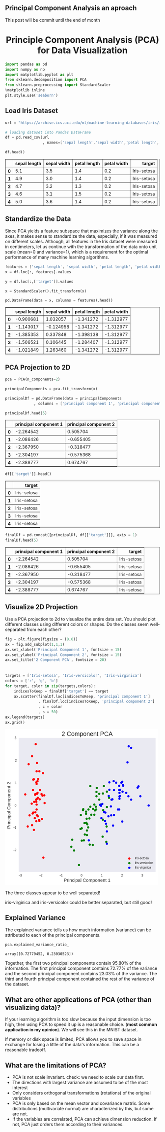 ## Principal Component Analysis an aproach 

This post will be commit until the end of month


<h1 align="center"> Principle Component Analysis (PCA) for Data Visualization </h1>


```python
import pandas as pd 
import numpy as np
import matplotlib.pyplot as plt
from sklearn.decomposition import PCA
from sklearn.preprocessing import StandardScaler
%matplotlib inline
plt.style.use('seaborn')
```

## Load Iris Dataset


```python
url = "https://archive.ics.uci.edu/ml/machine-learning-databases/iris/iris.data"
```


```python
# loading dataset into Pandas DataFrame
df = pd.read_csv(url
                 , names=['sepal length','sepal width','petal length','petal width','target'])
```


```python
df.head()
```




<div>
<style scoped>
    .dataframe tbody tr th:only-of-type {
        vertical-align: middle;
    }

    .dataframe tbody tr th {
        vertical-align: top;
    }

    .dataframe thead th {
        text-align: right;
    }
</style>
<table border="1" class="dataframe">
  <thead>
    <tr style="text-align: right;">
      <th></th>
      <th>sepal length</th>
      <th>sepal width</th>
      <th>petal length</th>
      <th>petal width</th>
      <th>target</th>
    </tr>
  </thead>
  <tbody>
    <tr>
      <th>0</th>
      <td>5.1</td>
      <td>3.5</td>
      <td>1.4</td>
      <td>0.2</td>
      <td>Iris-setosa</td>
    </tr>
    <tr>
      <th>1</th>
      <td>4.9</td>
      <td>3.0</td>
      <td>1.4</td>
      <td>0.2</td>
      <td>Iris-setosa</td>
    </tr>
    <tr>
      <th>2</th>
      <td>4.7</td>
      <td>3.2</td>
      <td>1.3</td>
      <td>0.2</td>
      <td>Iris-setosa</td>
    </tr>
    <tr>
      <th>3</th>
      <td>4.6</td>
      <td>3.1</td>
      <td>1.5</td>
      <td>0.2</td>
      <td>Iris-setosa</td>
    </tr>
    <tr>
      <th>4</th>
      <td>5.0</td>
      <td>3.6</td>
      <td>1.4</td>
      <td>0.2</td>
      <td>Iris-setosa</td>
    </tr>
  </tbody>
</table>
</div>



## Standardize the Data

Since PCA yields a feature subspace that maximizes the variance along the axes, it makes sense to standardize the data, especially, if it was measured on different scales. Although, all features in the Iris dataset were measured in centimeters, let us continue with the transformation of the data onto unit scale (mean=0 and variance=1), which is a requirement for the optimal performance of many machine learning algorithms.


```python
features = ['sepal length', 'sepal width', 'petal length', 'petal width']
x = df.loc[:, features].values
```


```python
y = df.loc[:,['target']].values
```


```python
x = StandardScaler().fit_transform(x)
```


```python
pd.DataFrame(data = x, columns = features).head()
```




<div>
<style scoped>
    .dataframe tbody tr th:only-of-type {
        vertical-align: middle;
    }

    .dataframe tbody tr th {
        vertical-align: top;
    }

    .dataframe thead th {
        text-align: right;
    }
</style>
<table border="1" class="dataframe">
  <thead>
    <tr style="text-align: right;">
      <th></th>
      <th>sepal length</th>
      <th>sepal width</th>
      <th>petal length</th>
      <th>petal width</th>
    </tr>
  </thead>
  <tbody>
    <tr>
      <th>0</th>
      <td>-0.900681</td>
      <td>1.032057</td>
      <td>-1.341272</td>
      <td>-1.312977</td>
    </tr>
    <tr>
      <th>1</th>
      <td>-1.143017</td>
      <td>-0.124958</td>
      <td>-1.341272</td>
      <td>-1.312977</td>
    </tr>
    <tr>
      <th>2</th>
      <td>-1.385353</td>
      <td>0.337848</td>
      <td>-1.398138</td>
      <td>-1.312977</td>
    </tr>
    <tr>
      <th>3</th>
      <td>-1.506521</td>
      <td>0.106445</td>
      <td>-1.284407</td>
      <td>-1.312977</td>
    </tr>
    <tr>
      <th>4</th>
      <td>-1.021849</td>
      <td>1.263460</td>
      <td>-1.341272</td>
      <td>-1.312977</td>
    </tr>
  </tbody>
</table>
</div>



## PCA Projection to 2D


```python
pca = PCA(n_components=2)
```


```python
principalComponents = pca.fit_transform(x)
```


```python
principalDf = pd.DataFrame(data = principalComponents
             , columns = ['principal component 1', 'principal component 2'])
```


```python
principalDf.head(5)
```




<div>
<style scoped>
    .dataframe tbody tr th:only-of-type {
        vertical-align: middle;
    }

    .dataframe tbody tr th {
        vertical-align: top;
    }

    .dataframe thead th {
        text-align: right;
    }
</style>
<table border="1" class="dataframe">
  <thead>
    <tr style="text-align: right;">
      <th></th>
      <th>principal component 1</th>
      <th>principal component 2</th>
    </tr>
  </thead>
  <tbody>
    <tr>
      <th>0</th>
      <td>-2.264542</td>
      <td>0.505704</td>
    </tr>
    <tr>
      <th>1</th>
      <td>-2.086426</td>
      <td>-0.655405</td>
    </tr>
    <tr>
      <th>2</th>
      <td>-2.367950</td>
      <td>-0.318477</td>
    </tr>
    <tr>
      <th>3</th>
      <td>-2.304197</td>
      <td>-0.575368</td>
    </tr>
    <tr>
      <th>4</th>
      <td>-2.388777</td>
      <td>0.674767</td>
    </tr>
  </tbody>
</table>
</div>




```python
df[['target']].head()
```




<div>
<style scoped>
    .dataframe tbody tr th:only-of-type {
        vertical-align: middle;
    }

    .dataframe tbody tr th {
        vertical-align: top;
    }

    .dataframe thead th {
        text-align: right;
    }
</style>
<table border="1" class="dataframe">
  <thead>
    <tr style="text-align: right;">
      <th></th>
      <th>target</th>
    </tr>
  </thead>
  <tbody>
    <tr>
      <th>0</th>
      <td>Iris-setosa</td>
    </tr>
    <tr>
      <th>1</th>
      <td>Iris-setosa</td>
    </tr>
    <tr>
      <th>2</th>
      <td>Iris-setosa</td>
    </tr>
    <tr>
      <th>3</th>
      <td>Iris-setosa</td>
    </tr>
    <tr>
      <th>4</th>
      <td>Iris-setosa</td>
    </tr>
  </tbody>
</table>
</div>




```python
finalDf = pd.concat([principalDf, df[['target']]], axis = 1)
finalDf.head(5)
```




<div>
<style scoped>
    .dataframe tbody tr th:only-of-type {
        vertical-align: middle;
    }

    .dataframe tbody tr th {
        vertical-align: top;
    }

    .dataframe thead th {
        text-align: right;
    }
</style>
<table border="1" class="dataframe">
  <thead>
    <tr style="text-align: right;">
      <th></th>
      <th>principal component 1</th>
      <th>principal component 2</th>
      <th>target</th>
    </tr>
  </thead>
  <tbody>
    <tr>
      <th>0</th>
      <td>-2.264542</td>
      <td>0.505704</td>
      <td>Iris-setosa</td>
    </tr>
    <tr>
      <th>1</th>
      <td>-2.086426</td>
      <td>-0.655405</td>
      <td>Iris-setosa</td>
    </tr>
    <tr>
      <th>2</th>
      <td>-2.367950</td>
      <td>-0.318477</td>
      <td>Iris-setosa</td>
    </tr>
    <tr>
      <th>3</th>
      <td>-2.304197</td>
      <td>-0.575368</td>
      <td>Iris-setosa</td>
    </tr>
    <tr>
      <th>4</th>
      <td>-2.388777</td>
      <td>0.674767</td>
      <td>Iris-setosa</td>
    </tr>
  </tbody>
</table>
</div>



## Visualize 2D Projection

Use a PCA projection to 2d to visualize the entire data set. You should plot different classes using different colors or shapes. Do the classes seem well-separated from each other? 


```python
fig = plt.figure(figsize = (8,8))
ax = fig.add_subplot(1,1,1) 
ax.set_xlabel('Principal Component 1', fontsize = 15)
ax.set_ylabel('Principal Component 2', fontsize = 15)
ax.set_title('2 Component PCA', fontsize = 20)


targets = ['Iris-setosa', 'Iris-versicolor', 'Iris-virginica']
colors = ['r', 'g', 'b']
for target, color in zip(targets,colors):
    indicesToKeep = finalDf['target'] == target
    ax.scatter(finalDf.loc[indicesToKeep, 'principal component 1']
               , finalDf.loc[indicesToKeep, 'principal component 2']
               , c = color
               , s = 50)
ax.legend(targets)
ax.grid()
```


![png](/blog/figs/2018-09-11-Principal-Component-Analysis/output_21_0.png)


The three classes appear to be well separated! 

iris-virginica and iris-versicolor could be better separated, but still good!

## Explained Variance

The explained variance tells us how much information (variance) can be attributed to each of the principal components.


```python
pca.explained_variance_ratio_
```




    array([0.72770452, 0.23030523])



Together, the first two principal components contain 95.80% of the information. The first principal component contains 72.77% of the variance and the second principal component contains 23.03% of the variance. The third and fourth principal component contained the rest of the variance of the dataset. 

## What are other applications of PCA (other than visualizing data)?

If your learning algorithm is too slow because the input dimension is too high, then using PCA to speed it up is a reasonable choice. (<b>most common application in my opinion</b>). We will see this in the MNIST dataset. 

If memory or disk space is limited, PCA allows you to save space in exchange for losing a little of the data's information. This can be a reasonable tradeoff.

## What are the limitations of PCA? 

- PCA is not scale invariant. check: we need to scale our data first. 
- The directions with largest variance are assumed to be of the most interest 
- Only considers orthogonal transformations (rotations) of the original variables 
- PCA is only based on the mean vector and covariance matrix. Some distributions (multivariate normal) are characterized by this, but some are not. 
- If the variables are correlated, PCA can achieve dimension reduction. If not, PCA just orders them according to their variances. 
